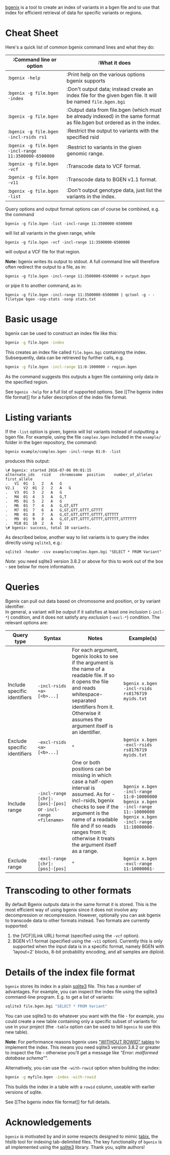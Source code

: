[bgenix](https://bitbucket.org/gavinband/bgen/src/default/apps/bgenix.cpp) is a tool to create an index of variants in a bgen file and to use that index for efficient retrieval of data for specific variants or regions.  

Cheat Sheet
====

Here's a quick list of common bgenix command lines and what they do:

| :Command line or option | :What it does |
| ----- | ------------ |
| :`bgenix -help` 											| :Print help on the various options bgenix supports |
| :`bgenix -g file.bgen -index` 							| :Don't output data; instead create an index file for the given bgen file.  It will be named `file.bgen.bgi`
| :`bgenix -g file.bgen` 									| :Output data from file.bgen (which must be already indexed) in the same format as file.bgen but ordered as in the index. |
| :`bgenix -g file.bgen -incl-rsids rs1` 					| :Restrict the output to variants with the specified rsid |
| :`bgenix -g file.bgen -incl-range 11:3500000-6500000` 	| :Restrict to variants in the given genomic range. |
| :`bgenix -g file.bgen -vcf` 								| :Transcode data to VCF format. |
| :`bgenix -g file.bgen -v11` 								| :Transcode data to BGEN v1.1 format. |
| :`bgenix -g file.bgen -list`								| :Don't output genotype data, just list the variants in the index. |

Query options and output format options can of course be combined, e.g. the command
```
bgenix -g file.bgen -list -incl-range 11:3500000-6500000
```
will list all variants in the given range, while
```
bgenix -g file.bgen -vcf -incl-range 11:3500000-6500000
```
will output a VCF file for that region.

**Note:** bgenix writes its output to stdout.  A full command line will therefore often redirect the output to a file, as in:
```
bgenix -g file.bgen -incl-range 11:3500000-6500000 > output.bgen
```
or pipe it to another command, as in:
```
bgenix -g file.bgen -incl-range 11:3500000-6500000 | qctool -g - -filetype bgen -snp-stats -osnp stats.txt
```

Basic usage
====

bgenix can be used to construct an index file like this:
```sh
bgenix -g file.bgen -index
```
This creates an index file called `file.bgen.bgi` containing the index.  Subsequently, data can be retrieved by further calls, e.g.
```sh
bgenix -g file.bgen -incl-range 11:0-1000000 > region.bgen
```
As the command suggests this outputs a bgen file containing only data in the specified region.

See `bgenix -help` for a full list of supported options.  See [[The bgenix index file format]] for a fuller description of the index file format.

Listing variants
====

If the `-list` option is given, bgenix will list variants instead of outputting a bgen file.  For example, using the file `complex.bgen` included in the `example/` folder in the bgen repository, the command:

`bgenix example/complex.bgen -incl-range 01:0- -list`

produces this output:
```
\# bgenix: started 2016-07-06 09:01:15
alternate_ids	rsid	chromosome	position	number_of_alleles	first_allele
.	V1	01	1	2	A	G
V2.1	V2	01	2	2	A	G
.	V3	01	3	2	A	G
.	M4	01	4	3	A	G,T
.	M5	01	5	2	A	G
.	M6	01	7	4	A	G,GT,GTT
.	M7	01	7	6	A	G,GT,GTT,GTTT,GTTTT
.	M8	01	8	7	A	G,GT,GTT,GTTT,GTTTT,GTTTTT
.	M9	01	9	8	A	G,GT,GTT,GTTT,GTTTT,GTTTTT,GTTTTTT
.	M10	01	10	2	A	G
\# bgenix: success, total 10 variants.
```

As described below, another way to list variants is to query the index directly using `sqlite3`, e.g.:

`sqlite3 -header -csv example/complex.bgen.bgi "SELECT * FROM Variant"`

*Note*: you need sqlite3 version 3.8.2 or above for this to work out of the box - see below for more information.

Queries
====

Bgenix can pull out data based on chromosome and position, or by variant identifier.   
In general, a variant will be output if it satisfies at least one *inclusion*  (`-incl-*`) condition, and it does not satisfy any *exclusion* (`-excl-*`) condition.  The relevant options are:

| Query type |     Syntax      | Notes | Example(s) |
| -----------| --------------- | ----- | ------- |
| Include specific identifiers | `-incl-rsids <a> [<b>...]` | For each argument, bgenix looks to see if the argument is the name of a readable file.  If so it opens the file and reads whitespace-separated identifiers from it.  Otherwise it assumes the argument itself is an identifier. | `bgenix x.bgen -incl-rsids rs8176719 myids.txt` |
| Exclude specific identifiers | `-excl-rsids <a> [<b>...]` | " | `bgenix x.bgen -excl-rsids rs8176719 myids.txt` |
| Include range | `-incl-range [chr]:[pos]-[pos]` or `-incl-range <filename>` | One or both positions can be missing in which case a half-open interval is assumed.  As for -incl-rsids, bgenix checks to see if the argument is the name of a readable file and if so reads ranges from it; otherwise it treats the argument itself as a range. | `bgenix x.bgen -incl-range 11:0-10000000` `bgenix x.bgen -incl-range 11:-10000000` `bgenix x.bgen -incl-range 11:10000000-` |
| Exclude range | `-excl-range [chr]:[pos]-[pos]` | " | `bgenix x.bgen -excl-range 11:10000001-` |

Transcoding to other formats
====

By default Bgenix outputs data in the same format it is stored.  This is the most efficient way of using bgenix since it does not involve any decompression or recompression.  However, optionally you can ask bgenix to transcode data to other formats instead.  Two formats are currently supported:

1. the [VCF](Link URL) format (specified using the `-vcf` option).
2. BGEN v1.1 format (specified using the `-v11` option).  Currently this is only supported when the input data is in a specific format, namely BGEN with 'layout=2' blocks, 8-bit probability encoding, and all samples are diploid.

Details of the index file format
====

`bgenix` stores its index in a plain [sqlite3](http://www.sqlite.org) file.  This has a number of advantages.
For example, you can inspect the index file using the sqlite3 command-line program.  E.g. to get a list of variants:
```sh
sqlite3 file.bgen.bgi "SELECT * FROM Variant"
```
You can use sqlite3 to do whatever you want with the file - for example, you could create a new table containing only a specific subset of variants for use in your project (the `-table` option can be used to tell `bgenix` to use this new table).

**Note**: For performance reasons bgenix uses ["WITHOUT ROWID" tables](https://www.sqlite.org/withoutrowid.html) to implement the index.  This means you need sqlite3 version 3.8.2 or greater to inspect the file - otherwise you'll get a message like *"Error: malformed database schema"*".

Alternatively, you can use the `-with-rowid` option when building the index:
```sh
bgenix -g myfile.bgen -index -with-rowid
```
This builds the index in a table with a `rowid` column, useable with earlier versions of sqlite.

See [[The bgenix index file format]] for full details.

Acknowledgements
====
`bgenix` is motivated by and in some respects designed to mimic [tabix](http://www.htslib.org/doc/tabix.html), the htslib tool for indexing tab-delimited files.  The key functionality of `bgenix` is all implemented using the [sqlite3](http://www.sqlite.org) library.  Thank you, sqlite authors!

